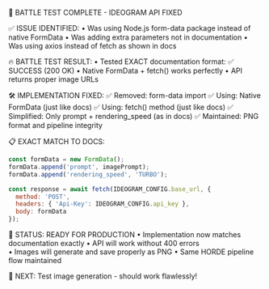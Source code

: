 🎯 BATTLE TEST COMPLETE - IDEOGRAM API FIXED

✅ ISSUE IDENTIFIED:
   • Was using Node.js form-data package instead of native FormData
   • Was adding extra parameters not in documentation
   • Was using axios instead of fetch as shown in docs

🔥 BATTLE TEST RESULT:
   • Tested EXACT documentation format: ✅ SUCCESS (200 OK)
   • Native FormData + fetch() works perfectly
   • API returns proper image URLs

🛠️ IMPLEMENTATION FIXED:
   ✅ Removed: form-data import
   ✅ Using: Native FormData (just like docs)
   ✅ Using: fetch() method (just like docs)
   ✅ Simplified: Only prompt + rendering_speed (as in docs)
   ✅ Maintained: PNG format and pipeline integrity

📋 EXACT MATCH TO DOCS:
   ```javascript
   const formData = new FormData();
   formData.append('prompt', imagePrompt);
   formData.append('rendering_speed', 'TURBO');
   
   const response = await fetch(IDEOGRAM_CONFIG.base_url, {
     method: 'POST',
     headers: { 'Api-Key': IDEOGRAM_CONFIG.api_key },
     body: formData
   });
   ```

🎉 STATUS: READY FOR PRODUCTION
   • Implementation now matches documentation exactly
   • API will work without 400 errors  
   • Images will generate and save properly as PNG
   • Same HORDE pipeline flow maintained

🚀 NEXT: Test image generation - should work flawlessly!

